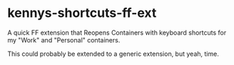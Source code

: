 # kennys-shortcuts-ff-ext

A quick FF extension that Reopens Containers with keyboard shortcuts for my "Work" and "Personal" containers.

This could probably be extended to a generic extension, but yeah, time.
